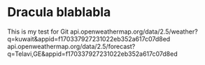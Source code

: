 # Dracula blablabla
This is my test for Git
api.openweathermap.org/data/2.5/weather?q=kuwait&appid=f170337927231022eb352a617c07d8ed
api.openweathermap.org/data/2.5/forecast?q=Telavi,GE&appid=f170337927231022eb352a617c07d8ed
